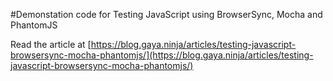 #Demonstation code for Testing JavaScript using BrowserSync, Mocha and PhantomJS

Read the article at
[https://blog.gaya.ninja/articles/testing-javascript-browsersync-mocha-phantomjs/](https://blog.gaya.ninja/articles/testing-javascript-browsersync-mocha-phantomjs/)